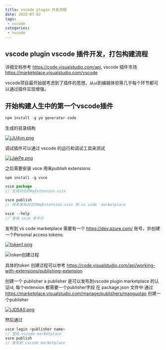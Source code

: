 ```yaml
---
title: vscode plugin 开发流程
date: 2022-07-02
tags:
 - vscode
categories: 
 - vscode 
---
```


## vscode plugin vscode 插件开发，打包构建流程

详细文档参考 <https://code.visualstudio.com/api>,
vscode 插件市场 <https://marketplace.visualstudio.com/vscode>

vscode项目最开始就考虑到了插件的思想，从ui到编辑体验等几乎每个环节都可以通过插件实现增强。

## 开始构建人生中的第一个vscode插件

``` js
npm install -g yo generator-code
```

生成的目录结构

[![jJU4vn.png](https://s1.ax1x.com/2022/07/04/jJU4vn.png)](https://imgtu.com/i/jJU4vn)

调试插件可以通过 vscode 的运行和调试工具来测试

[![jJakPe.png](https://s1.ax1x.com/2022/07/04/jJakPe.png)](https://imgtu.com/i/jJakPe)

之后需要安装 vsce  用来publish extensions

``` js
npm install -g vsce

vsce package 
// 生成对应的myExtension.vsix 

vsce publish
// 用来发布对应的myExtension.vsix 到 vs code  marketplace

vsce --help
// 查询 vsce 命令行
```

发布到 vs code marketplace 需要有一个 <https://dev.azure.com/> 账号，并创建一个Personal access tokens:

[![token1.png](
https://code.visualstudio.com/assets/api/working-with-extensions/publishing-extension/token1.png)](
https://code.visualstudio.com/assets/api/working-with-extensions/publishing-extension/token1.png)

![token创建过程](https://code.visualstudio.com/assets/api/working-with-extensions/publishing-extension/token2.png)

具体的token 创建过程可以参考 <https://code.visualstudio.com/api/working-with-extensions/publishing-extension>

创建一个 publisher
a publisher 是可以发布到vscode plugin marketplace 的认证id, 每个extension 都需要一个publisher字段 在 package.json 文件中
通过<https://marketplace.visualstudio.com/manage/publishers/maoguotao> 创建一个publisher 

[![jJDSA0.png](https://s1.ax1x.com/2022/07/04/jJDSA0.png)](https://imgtu.com/i/jJDSA0)

然后通过

```js
vsce login <publisher name>
// 登陆 vscode marketplace 
vsce publish
// 发布到 vscode marketplace

``` 


